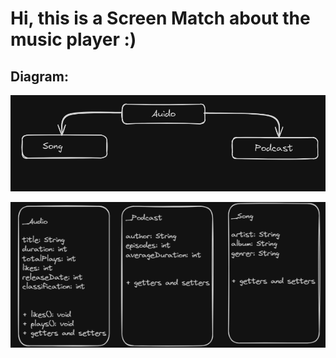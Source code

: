 # Hi, this is a Screen Match about the music player :)

## **Diagram:**

![diagram1.png](images%2Fdiagram1.png)

![attributes.png](images%2Fattributes.png)